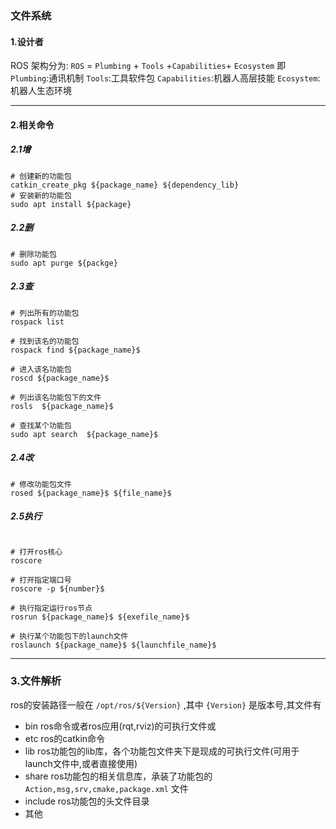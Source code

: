 ### 文件系统
#### 1.设计者
ROS 架构分为: `ROS` = `Plumbing` + `Tools` +` Capabilities `+ `Ecosystem` 即
`Plumbing`:通讯机制
`Tools`:工具软件包
` Capabilities `:机器人高层技能
`Ecosystem`:机器人生态环境


---
#### 2.相关命令
##### 2.1增
```shell  {.line-numbers}
# 创建新的功能包
catkin_create_pkg ${package_name} ${dependency_lib}
# 安装新的功能包
sudo apt install ${package} 
```

##### 2.2删
``` shell {.line-numbers}
# 删除功能包
sudo apt purge ${packge}
```

##### 2.3查
``` shell {.line-numbers}
# 列出所有的功能包
rospack list 

# 找到该名的功能包
rospack find ${package_name}$ 

# 进入该名功能包
roscd ${package_name}$ 

# 列出该名功能包下的文件
rosls  ${package_name}$ 

# 查找某个功能包
sudo apt search  ${package_name}$ 
```
##### 2.4改
``` shell {.line-numbers}
# 修改功能包文件
rosed ${package_name}$ ${file_name}$ 
```

##### 2.5执行
``` shell {.line-numbers}

# 打开ros核心
roscore 

# 打开指定端口号
roscore -p ${number}$ 

# 执行指定运行ros节点
rosrun ${package_name}$ ${exefile_name}$ 

# 执行某个功能包下的launch文件
roslaunch ${package_name}$ ${launchfile_name}$ 
```

---

### 3.文件解析
ros的安装路径一般在 `/opt/ros/${Version}` ,其中 `{Version}` 是版本号,其文件有
* bin ros命令或者ros应用(rqt,rviz)的可执行文件或
* etc ros的catkin命令
* lib ros功能包的lib库，各个功能包文件夹下是现成的可执行文件(可用于launch文件中,或者直接使用)
* share ros功能包的相关信息库，承装了功能包的`Action,msg,srv,cmake,package.xml` 文件
* include ros功能包的头文件目录
* 其他